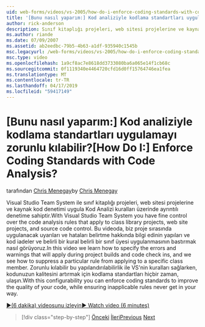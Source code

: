 ```yaml
---
uid: web-forms/videos/vs-2005/how-do-i-enforce-coding-standards-with-code-analysis
title: '[Bunu nasıl yaparım:] Kod analiziyle kodlama standartları uygulamayı zorunlu kılabilir? | Microsoft Docs'
author: rick-anderson
description: Sınıf kitaplığı projeleri, web sitesi projelerine ve kaynak kodu ortak Kod Analizi kuralları üzerinde ayrıntılı denetim sahip olduğunuz Visual Studio Team System ile...
ms.author: riande
ms.date: 07/09/2007
ms.assetid: ab2eedbc-79b5-4b63-a1df-935940c1545b
msc.legacyurl: /web-forms/videos/vs-2005/how-do-i-enforce-coding-standards-with-code-analysis
msc.type: video
ms.openlocfilehash: 1a9cf8ac7e8618dd3733080ba6a065e14f1cb68c
ms.sourcegitcommit: 0f1119340e4464720cfd16d0ff15764746ea1fea
ms.translationtype: MT
ms.contentlocale: tr-TR
ms.lasthandoff: 04/17/2019
ms.locfileid: "59417149"
---
```

# <a name="how-do-i-enforce-coding-standards-with-code-analysis"></a><span data-ttu-id="cd61b-104">[Bunu nasıl yaparım:] Kod analiziyle kodlama standartları uygulamayı zorunlu kılabilir?</span><span class="sxs-lookup"><span data-stu-id="cd61b-104">[How Do I:] Enforce Coding Standards with Code Analysis?</span></span>

<span data-ttu-id="cd61b-105">tarafından [Chris Menegay](https://twitter.com/CMenegay)</span><span class="sxs-lookup"><span data-stu-id="cd61b-105">by [Chris Menegay](https://twitter.com/CMenegay)</span></span>

<span data-ttu-id="cd61b-106">Visual Studio Team System ile sınıf kitaplığı projeleri, web sitesi projelerine ve kaynak kod denetimi uygula Kod Analizi kuralları üzerinde ayrıntılı denetime sahiptir.</span><span class="sxs-lookup"><span data-stu-id="cd61b-106">With Visual Studio Team System you have fine control over the code analysis rules that apply to class library projects, web site projects, and source code control.</span></span> <span data-ttu-id="cd61b-107">Bu videoda, biz proje sırasında uygulanacak uyarıları ve hataları belirtme hakkında bilgi edinin yapıları ve kod iadeler ve belirli bir kural belirli bir sınıf üyesi uygulanmasının bastırmak nasıl görüyoruz.</span><span class="sxs-lookup"><span data-stu-id="cd61b-107">In this video we learn how to specify the errors and warnings that will apply during project builds and code check ins, and we see how to suppress a particular rule from applying to a specific class member.</span></span> <span data-ttu-id="cd61b-108">Zorunlu kılabilir bu yapılandırılabilirlik ile VS'nin kuralları sağlarken, kodunuzun kalitesini artırmak için kodlama standartları hiçbir zaman, ulaşın.</span><span class="sxs-lookup"><span data-stu-id="cd61b-108">With this configurability you can enforce coding standards to improve the quality of your code, while ensuring inapplicable rules never get in your way.</span></span>

[<span data-ttu-id="cd61b-109">&#9654;(6 dakika) videosunu izleyin</span><span class="sxs-lookup"><span data-stu-id="cd61b-109">&#9654; Watch video (6 minutes)</span></span>](https://channel9.msdn.com/Blogs/ASP-NET-Site-Videos/how-do-i-enforce-coding-standards-with-code-analysis)

> [!div class="step-by-step"]
> <span data-ttu-id="cd61b-110">[Önceki](how-do-i-set-up-distributed-load-testing-for-high-volume-tests.md)
> [İleri](how-do-i-use-generic-tests.md)</span><span class="sxs-lookup"><span data-stu-id="cd61b-110">[Previous](how-do-i-set-up-distributed-load-testing-for-high-volume-tests.md)
[Next](how-do-i-use-generic-tests.md)</span></span>
